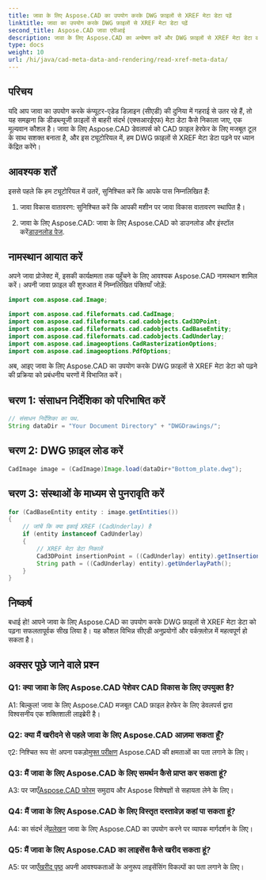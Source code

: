 ```yaml
---
title: जावा के लिए Aspose.CAD का उपयोग करके DWG फ़ाइलों से XREF मेटा डेटा पढ़ें
linktitle: जावा का उपयोग करके DWG फ़ाइलों से XREF मेटा डेटा पढ़ें
second_title: Aspose.CAD जावा एपीआई
description: जावा के लिए Aspose.CAD का अन्वेषण करें और DWG फ़ाइलों से XREF मेटा डेटा को आसानी से पढ़ने में महारत हासिल करें। इस शक्तिशाली जावा लाइब्रेरी के साथ अपने सीएडी विकास को बढ़ावा दें।
type: docs
weight: 10
url: /hi/java/cad-meta-data-and-rendering/read-xref-meta-data/
---
```

## परिचय

यदि आप जावा का उपयोग करके कंप्यूटर-एडेड डिज़ाइन (सीएडी) की दुनिया में गहराई से उतर रहे हैं, तो यह समझना कि डीडब्ल्यूजी फ़ाइलों से बाहरी संदर्भ (एक्सआरईएफ) मेटा डेटा कैसे निकाला जाए, एक मूल्यवान कौशल है। जावा के लिए Aspose.CAD डेवलपर्स को CAD फ़ाइल हेरफेर के लिए मजबूत टूल के साथ सशक्त बनाता है, और इस ट्यूटोरियल में, हम DWG फ़ाइलों से XREF मेटा डेटा पढ़ने पर ध्यान केंद्रित करेंगे।

## आवश्यक शर्तें

इससे पहले कि हम ट्यूटोरियल में उतरें, सुनिश्चित करें कि आपके पास निम्नलिखित हैं:

1. जावा विकास वातावरण: सुनिश्चित करें कि आपकी मशीन पर जावा विकास वातावरण स्थापित है।

2.  जावा के लिए Aspose.CAD: जावा के लिए Aspose.CAD को डाउनलोड और इंस्टॉल करें[डाउनलोड पेज](https://releases.aspose.com/cad/java/).

## नामस्थान आयात करें

अपने जावा प्रोजेक्ट में, इसकी कार्यक्षमता तक पहुँचने के लिए आवश्यक Aspose.CAD नामस्थान शामिल करें। अपनी जावा फ़ाइल की शुरुआत में निम्नलिखित पंक्तियाँ जोड़ें:

```java
import com.aspose.cad.Image;

import com.aspose.cad.fileformats.cad.CadImage;
import com.aspose.cad.fileformats.cad.cadobjects.Cad3DPoint;
import com.aspose.cad.fileformats.cad.cadobjects.CadBaseEntity;
import com.aspose.cad.fileformats.cad.cadobjects.CadUnderlay;
import com.aspose.cad.imageoptions.CadRasterizationOptions;
import com.aspose.cad.imageoptions.PdfOptions;

```

अब, आइए जावा के लिए Aspose.CAD का उपयोग करके DWG फ़ाइलों से XREF मेटा डेटा को पढ़ने की प्रक्रिया को प्रबंधनीय चरणों में विभाजित करें।

## चरण 1: संसाधन निर्देशिका को परिभाषित करें

```java
// संसाधन निर्देशिका का पथ.
String dataDir = "Your Document Directory" + "DWGDrawings/";
```

## चरण 2: DWG फ़ाइल लोड करें

```java
CadImage image = (CadImage)Image.load(dataDir+"Bottom_plate.dwg");
```

## चरण 3: संस्थाओं के माध्यम से पुनरावृति करें

```java
for (CadBaseEntity entity : image.getEntities())
{
    // जांचें कि क्या इकाई XREF (CadUnderlay) है
    if (entity instanceof CadUnderlay)
    {
        // XREF मेटा डेटा निकालें
        Cad3DPoint insertionPoint = ((CadUnderlay) entity).getInsertionPoint();
        String path = ((CadUnderlay) entity).getUnderlayPath();
    }
}
```

## निष्कर्ष

बधाई हो! आपने जावा के लिए Aspose.CAD का उपयोग करके DWG फ़ाइलों से XREF मेटा डेटा को पढ़ना सफलतापूर्वक सीख लिया है। यह कौशल विभिन्न सीएडी अनुप्रयोगों और वर्कफ़्लोज़ में महत्वपूर्ण हो सकता है।

## अक्सर पूछे जाने वाले प्रश्न

### Q1: क्या जावा के लिए Aspose.CAD पेशेवर CAD विकास के लिए उपयुक्त है?

A1: बिल्कुल! जावा के लिए Aspose.CAD मजबूत CAD फ़ाइल हेरफेर के लिए डेवलपर्स द्वारा विश्वसनीय एक शक्तिशाली लाइब्रेरी है।

### Q2: क्या मैं खरीदने से पहले जावा के लिए Aspose.CAD आज़मा सकता हूँ?

 ए2: निश्चित रूप से! अपना पकड़ो[मुफ्त परीक्षण](https://releases.aspose.com/) Aspose.CAD की क्षमताओं का पता लगाने के लिए।

### Q3: मैं जावा के लिए Aspose.CAD के लिए समर्थन कैसे प्राप्त कर सकता हूं?

 A3: पर जाएँ[Aspose.CAD फोरम](https://forum.aspose.com/c/cad/19) समुदाय और Aspose विशेषज्ञों से सहायता लेने के लिए।

### Q4: मैं जावा के लिए Aspose.CAD के लिए विस्तृत दस्तावेज़ कहां पा सकता हूं?

 A4: का संदर्भ लें[प्रलेखन](https://reference.aspose.com/cad/java/) जावा के लिए Aspose.CAD का उपयोग करने पर व्यापक मार्गदर्शन के लिए।

### Q5: मैं जावा के लिए Aspose.CAD का लाइसेंस कैसे खरीद सकता हूं?

A5: पर जाएँ[खरीद पृष्ठ](https://purchase.aspose.com/buy) अपनी आवश्यकताओं के अनुरूप लाइसेंसिंग विकल्पों का पता लगाने के लिए।